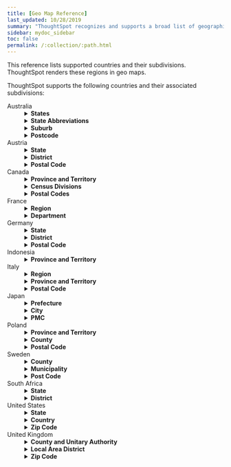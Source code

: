 ```yaml
---
title: [Geo Map Reference]
last_updated: 10/28/2019
summary: "ThoughtSpot recognizes and supports a broad list of geographic regions and their subdivisions."
sidebar: mydoc_sidebar
toc: false
permalink: /:collection/:path.html
---
```

This reference lists supported countries and their subdivisions. ThoughtSpot renders these regions in geo maps.

ThoughtSpot supports the following countries and their associated subdivisions:
<dl>
<dlentry>
<!--Since 5.2.0-->
<dt>Australia</dt>
<dd>
<details><summary><strong>States</strong></summary>
{% include content/geo/au-state.md %}
</details>
<details><summary><strong>State Abbreviations</strong></summary>
{% include content/geo/au-state-abbr.md %}
</details>
<details><summary><strong>Suburb</strong></summary>
{% include content/geo/au-suburb.md %}
</details>
<details><summary><strong>Postcode</strong></summary>
{% include content/geo/au-post-code.md %}
</details>
</dd>
</dlentry>

<!--Since 6.0.0-->
<dlentry>
<dt>Austria</dt>
<dd>
<details><summary><strong>State</strong></summary>
{% include content/geo/at-state.md %}
</details>
<details><summary><strong>District</strong></summary>
{% include content/geo/at-district.md %}
</details>
<details><summary><strong>Postal Code</strong></summary>
{% include content/geo/at-postal-code.md %}
</details>
</dd>
</dlentry>

<dlentry>
<dt>Canada</dt>
<dd>
<details>
<summary><strong>Province and Territory</strong></summary>
{% include content/geo/ca-province-territory.md %}
</details>
<details>
<summary><strong>Census Divisions</strong></summary>
{% include content/geo/ca-census-division.md %}
</details>
<details>
<summary><strong>Postal Codes</strong></summary>
{% include content/geo/ca-postal-code.md %}
</details>
</dd>
</dlentry>

<dlentry>
<dt>France</dt>
<dd>
<details><summary><strong>Region</strong></summary>
{% include content/geo/fr-region.md %}
</details>
<details><summary><strong>Department</strong></summary>
{% include content/geo/fr-department.md %}
</details>
</dd>
</dlentry>

<dlentry>
<dt>Germany</dt>
<dd>
<details><summary><strong>State</strong></summary>
{% include content/geo/de-state.md %}
</details>
<details><summary><strong>District</strong></summary>
{% include content/geo/de-district.md %}
</details>
<details><summary><strong>Postal Code</strong></summary>
{% include content/geo/de-postal-code.md %}
</details>
</dd>
</dlentry>

<dlentry>
<dt>Indonesia</dt>
<dd>
<details><summary><strong>Province and Territory</strong></summary>
{% include content/geo/id-province-territory.md %}
</details>
</dd>
</dlentry>

<!--Since 6.0.0-->
<dlentry>
<dt>Italy</dt>
<dd>
<details><summary><strong>Region</strong></summary>
{% include content/geo/it-region.md %}
</details>
<details><summary><strong>Province and Territory</strong></summary>
{% include content/geo/it-province-territory.md %}
</details>
<details><summary><strong>Postal Code</strong></summary>
{% include content/geo/it-postal-code.md %}
</details>
</dd>
</dlentry>

<!--Since 5.2.0-->
<dlentry>
<dt>Japan</dt>
<dd>
<details><summary><strong>Prefecture</strong></summary>
{% include content/geo/jp-prefecture.md %}
</details>
<details><summary><strong>City</strong></summary>
{% include content/geo/jp-city.md %}
</details>
<details><summary><strong>PMC</strong></summary>
{% include content/geo/jp-pmc.md %}
</details>
</dd>
</dlentry>

<!--Since 6.0.0-->
<dlentry>
<dt>Poland</dt>
<dd>
<details><summary><strong>Province and Territory</strong></summary>
{% include content/geo/pl-province-territory.md %}
</details>
<details><summary><strong>County</strong></summary>
{% include content/geo/pl-county.md %}
</details>
<details><summary><strong>Postal Code</strong></summary>
{% include content/geo/pl-postal-code.md %}
</details>
</dd>
</dlentry>

<dlentry>
<dt>Sweden</dt>
<dd>
<details><summary><strong>County</strong></summary>
{% include content/geo/se-county.md %}
</details>
<details><summary><strong>Municipality</strong></summary>
{% include content/geo/se-municipality.md %}
</details>
<!-- Since 5.3.0 -->
<details><summary><strong>Post Code</strong></summary>
{% include content/geo/se-post-code.md %}
</details>
</dd>
</dlentry>

<dlentry>
<dt>South Africa</dt>
<dd>
<details><summary><strong>State</strong></summary>
{% include content/geo/za-state.md %}
</details>
<details><summary><strong>District</strong></summary>
{% include content/geo/za-district.md %}
</details>
</dd>
</dlentry>

<dlentry>
<dt>United States</dt>
<dd>
<details><summary><strong>State</strong></summary>
{% include content/geo/us-state.md %}
</details>
<details><summary><strong>Country</strong></summary>
{% include content/geo/us-county.md %}
</details>
<details><summary><strong>Zip Code</strong></summary>
{% include content/geo/us-zip-code.md %}
</details>
</dd></dlentry>

<dlentry>
<dt>United Kingdom</dt>
<dd>
<details><summary><strong>County and Unitary Authority</strong></summary>
{% include content/geo/gb-county-unitary-authority.md %}
</details>
<details><summary><strong>Local Area District</strong></summary>
{% include content/geo/gb-local-area-district.md %}
</details>
<details><summary><strong>Zip Code</strong></summary>
{% include content/geo/gb-zip-code.md %}
</details>
</dd></dlentry>

</dl>
